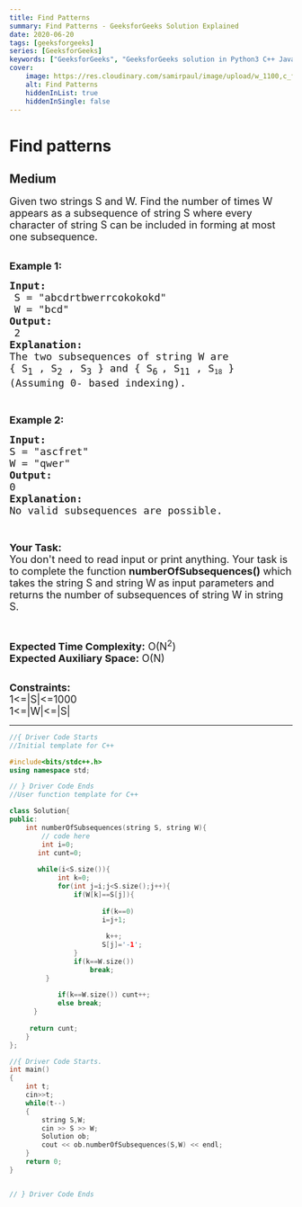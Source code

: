 ```yaml
---
title: Find Patterns
summary: Find Patterns - GeeksforGeeks Solution Explained
date: 2020-06-20
tags: [geeksforgeeks]
series: [GeeksforGeeks]
keywords: ["GeeksforGeeks", "GeeksforGeeks solution in Python3 C++ Java", "Find Patterns Solution Explained"]
cover:
    image: https://res.cloudinary.com/samirpaul/image/upload/w_1100,c_fit,co_rgb:FFFFFF,l_text:Arial_75_bold:Find Patterns - Solution Explained/problem-solving.webp
    alt: Find Patterns
    hiddenInList: true
    hiddenInSingle: false
---
```



# Find patterns
## Medium
<div class="problems_problem_content__Xm_eO"><p><span style="font-size:18px">Given two&nbsp;strings S and&nbsp;W. Find the number of times W appears as a subsequence of&nbsp;string S where every character of string S can be included in forming at most one subsequence.</span><br>
&nbsp;</p>

<p><span style="font-size:18px"><strong>Example 1: </strong> </span></p>

<pre><span style="font-size:18px"><strong>Input:</strong> </span>
 <span style="font-size:18px">S = "abcdrtbwerrcokokokd" </span>
 <span style="font-size:18px">W = "bcd" </span>
<span style="font-size:18px"><strong>Output:</strong> </span>
 <span style="font-size:18px">2</span>
<span style="font-size:18px"><strong>Explanation:</strong> </span>
<span style="font-size:18px">The two subsequences of string W are</span>
<span style="font-size:18px">{ S<sub>1</sub></span><span style="font-size:18px"> , S<sub>2</sub></span><span style="font-size:18px"> , S<sub>3</sub></span><span style="font-size:18px"> } and { S<sub>6</sub></span><sub> </sub><span style="font-size:18px">, S<sub>11</sub></span><span style="font-size:18px"> , S</span><sub>18</sub><span style="font-size:18px"> }</span>
<span style="font-size:18px">(Assuming 0- based indexing).</span>
</pre>

<p>&nbsp;</p>

<p><strong><span style="font-size:18px">Example 2: </span></strong></p>

<pre><span style="font-size:18px"><strong>Input:</strong> </span>
<span style="font-size:18px">S = "ascfret" </span>
<span style="font-size:18px">W = "qwer" </span>
<span style="font-size:18px"><strong>Output:</strong> </span>
<span style="font-size:18px">0</span>
<strong><span style="font-size:18px">Explanation:</span></strong>
<span style="font-size:18px">No valid subsequences are possible.</span>
</pre>

<p>&nbsp;</p>

<p><span style="font-size:18px"><strong>Your Task:&nbsp;&nbsp;</strong><br>
You don't need to read input or print anything. Your task is to complete the function&nbsp;<strong>numberOfSubsequences()</strong>&nbsp;which takes the string S and string W<strong>&nbsp;</strong>as input parameters&nbsp;and returns the number of subsequences of string W in string S.</span></p>

<p>&nbsp;</p>

<p><span style="font-size:18px"><strong>Expected Time Complexity:</strong>&nbsp;O(N<sup>2</sup>)<br>
<strong>Expected Auxiliary Space:</strong>&nbsp;O(N)</span><br>
&nbsp;</p>

<p><span style="font-size:18px"><strong>Constraints:</strong><br>
1&lt;=|S|&lt;=1000<br>
1&lt;=|W|&lt;=|S|</span></p>
</div>

---




```cpp
//{ Driver Code Starts
//Initial template for C++

#include<bits/stdc++.h> 
using namespace std; 

// } Driver Code Ends
//User function template for C++

class Solution{   
public:
    int numberOfSubsequences(string S, string W){
        // code here 
        int i=0;
       int cunt=0;
        
       while(i<S.size()){
            int k=0;
            for(int j=i;j<S.size();j++){
                if(W[k]==S[j]){
                   
                       if(k==0)
                       i=j+1;
                       
                        k++;
                       S[j]='-1';
                }
                if(k==W.size())
                    break;
         }
            
            if(k==W.size()) cunt++;
            else break;
      }
        
     return cunt;  
    }
};

//{ Driver Code Starts.
int main() 
{ 
    int t;
    cin>>t;
    while(t--)
    {
        string S,W;
        cin >> S >> W;
        Solution ob;
        cout << ob.numberOfSubsequences(S,W) << endl;
    }
    return 0; 
} 


// } Driver Code Ends
```
